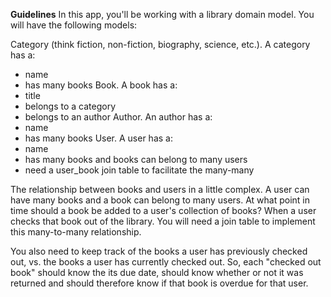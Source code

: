 **Guidelines**
In this app, you'll be working with a library domain model. You will have the following models:

Category (think fiction, non-fiction, biography, science, etc.). A category has a:
- name
- has many books
Book. A book has a:
- title
- belongs to a category
- belongs to an author
Author. An author has a:
- name
- has many books
User. A user has a:
- name
- has many books and books can belong to many users
- need a user_book join table to facilitate the many-many

The relationship between books and users in a little complex. A user can have many books and a book can belong to many users. At what point in time should a book be added to a user's collection of books? When a user checks that book out of the library. You will need a join table to implement this many-to-many relationship.

You also need to keep track of the books a user has previously checked out, vs. the books a user has currently checked out. So, each "checked out book" should know the its due date, should know whether or not it was returned and should therefore know if that book is overdue for that user.

